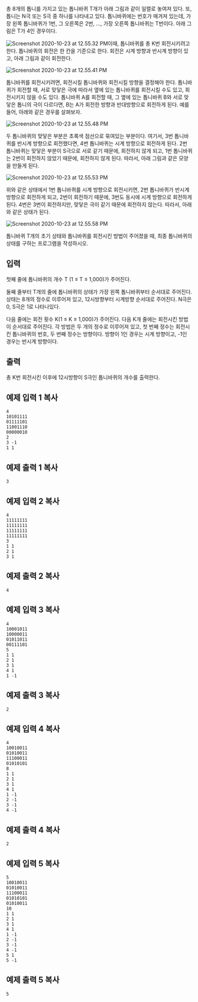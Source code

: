 총 8개의 톱니를 가지고 있는 톱니바퀴 T개가 아래 그림과 같이 일렬로 놓여져 있다. 또, 톱니는 N극 또는 S극 중 하나를 나타내고 있다. 톱니바퀴에는 번호가 매겨져 있는데, 가장 왼쪽 톱니바퀴가 1번, 그 오른쪽은 2번, ..., 가장 오른쪽 톱니바퀴는 T번이다. 아래 그림은 T가 4인 경우이다.

![Screenshot 2020-10-23 at 12.55.32 PM](%E1%84%90%E1%85%A9%E1%86%B8%E1%84%82%E1%85%B5%E1%84%87%E1%85%A1%E1%84%8F%E1%85%B1.assets/Screenshot%202020-10-23%20at%2012.55.32%20PM-3425513.png)이때, 톱니바퀴를 총 K번 회전시키려고 한다. 톱니바퀴의 회전은 한 칸을 기준으로 한다. 회전은 시계 방향과 반시계 방향이 있고, 아래 그림과 같이 회전한다.

![Screenshot 2020-10-23 at 12.55.41 PM](%E1%84%90%E1%85%A9%E1%86%B8%E1%84%82%E1%85%B5%E1%84%87%E1%85%A1%E1%84%8F%E1%85%B1.assets/Screenshot%202020-10-23%20at%2012.55.41%20PM-3425522.png)

톱니바퀴를 회전시키려면, 회전시킬 톱니바퀴와 회전시킬 방향을 결정해야 한다. 톱니바퀴가 회전할 때, 서로 맞닿은 극에 따라서 옆에 있는 톱니바퀴를 회전시킬 수도 있고, 회전시키지 않을 수도 있다. 톱니바퀴 A를 회전할 때, 그 옆에 있는 톱니바퀴 B와 서로 맞닿은 톱니의 극이 다르다면, B는 A가 회전한 방향과 반대방향으로 회전하게 된다. 예를 들어, 아래와 같은 경우를 살펴보자.

![Screenshot 2020-10-23 at 12.55.48 PM](%E1%84%90%E1%85%A9%E1%86%B8%E1%84%82%E1%85%B5%E1%84%87%E1%85%A1%E1%84%8F%E1%85%B1.assets/Screenshot%202020-10-23%20at%2012.55.48%20PM-3425529.png)

두 톱니바퀴의 맞닿은 부분은 초록색 점선으로 묶여있는 부분이다. 여기서, 3번 톱니바퀴를 반시계 방향으로 회전했다면, 4번 톱니바퀴는 시계 방향으로 회전하게 된다. 2번 톱니바퀴는 맞닿은 부분이 S극으로 서로 같기 때문에, 회전하지 않게 되고, 1번 톱니바퀴는 2번이 회전하지 않았기 때문에, 회전하지 않게 된다. 따라서, 아래 그림과 같은 모양을 만들게 된다.

![Screenshot 2020-10-23 at 12.55.53 PM](%E1%84%90%E1%85%A9%E1%86%B8%E1%84%82%E1%85%B5%E1%84%87%E1%85%A1%E1%84%8F%E1%85%B1.assets/Screenshot%202020-10-23%20at%2012.55.53%20PM-3425538.png)

위와 같은 상태에서 1번 톱니바퀴를 시계 방향으로 회전시키면, 2번 톱니바퀴가 반시계 방향으로 회전하게 되고, 2번이 회전하기 때문에, 3번도 동시에 시계 방향으로 회전하게 된다. 4번은 3번이 회전하지만, 맞닿은 극이 같기 때문에 회전하지 않는다. 따라서, 아래와 같은 상태가 된다.

![Screenshot 2020-10-23 at 12.55.58 PM](%E1%84%90%E1%85%A9%E1%86%B8%E1%84%82%E1%85%B5%E1%84%87%E1%85%A1%E1%84%8F%E1%85%B1.assets/Screenshot%202020-10-23%20at%2012.55.58%20PM.png)

톱니바퀴 T개의 초기 상태와 톱니바퀴를 회전시킨 방법이 주어졌을 때, 최종 톱니바퀴의 상태를 구하는 프로그램을 작성하시오.



## 입력

첫째 줄에 톱니바퀴의 개수 T (1 ≤ T ≤ 1,000)가 주어진다. 

둘째 줄부터 T개의 줄에 톱니바퀴의 상태가 가장 왼쪽 톱니바퀴부터 순서대로 주어진다. 상태는 8개의 정수로 이루어져 있고, 12시방향부터 시계방향 순서대로 주어진다. N극은 0, S극은 1로 나타나있다.

다음 줄에는 회전 횟수 K(1 ≤ K ≤ 1,000)가 주어진다. 다음 K개 줄에는 회전시킨 방법이 순서대로 주어진다. 각 방법은 두 개의 정수로 이루어져 있고, 첫 번째 정수는 회전시킨 톱니바퀴의 번호, 두 번째 정수는 방향이다. 방향이 1인 경우는 시계 방향이고, -1인 경우는 반시계 방향이다.

## 출력

총 K번 회전시킨 이후에 12시방향이 S극인 톱니바퀴의 개수를 출력한다.

## 예제 입력 1 복사

```
4
10101111
01111101
11001110
00000010
2
3 -1
1 1
```

## 예제 출력 1 복사

```
3
```

## 예제 입력 2 복사

```
4
11111111
11111111
11111111
11111111
3
1 1
2 1
3 1
```

## 예제 출력 2 복사

```
4
```

## 예제 입력 3 복사

```
4
10001011
10000011
01011011
00111101
5
1 1
2 1
3 1
4 1
1 -1
```

## 예제 출력 3 복사

```
2
```

## 예제 입력 4 복사

```
4
10010011
01010011
11100011
01010101
8
1 1
2 1
3 1
4 1
1 -1
2 -1
3 -1
4 -1
```

## 예제 출력 4 복사

```
2
```

## 예제 입력 5 복사

```
5
10010011
01010011
11100011
01010101
01010011
10
1 1
2 1
3 1
4 1
1 -1
2 -1
3 -1
4 -1
5 1
5 -1
```

## 예제 출력 5 복사

```
5
```